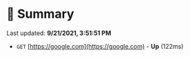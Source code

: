 # 📖 Summary
Last updated: **9/21/2021, 3:51:51 PM**

- `GET` [https://google.com](https://google.com) - **Up** (122ms)
